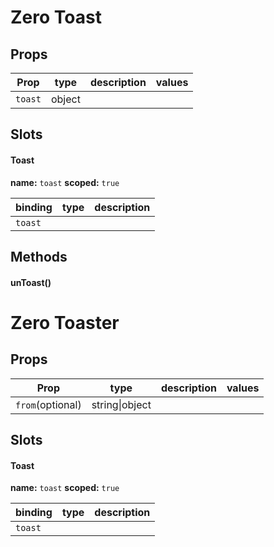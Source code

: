 
# Zero Toast




## Props

| Prop | type | description | values |
| ---- | ---- | ----------- | ------ |
| `toast` | object |  |  |

## Slots

#### Toast


**name:** `toast`  **scoped:** `true`

| binding | type | description |
| ------- | ---- | ----------- |
| `toast` |  |  |

## Methods

#### unToast()

# Zero Toaster




## Props

| Prop | type | description | values |
| ---- | ---- | ----------- | ------ |
| `from`<span>(optional)</span> | string\|object |  |  |

## Slots

#### Toast


**name:** `toast`  **scoped:** `true`

| binding | type | description |
| ------- | ---- | ----------- |
| `toast` |  |  |
